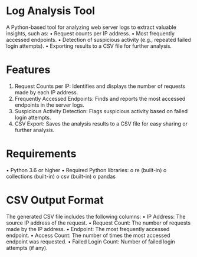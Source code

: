# Log Analysis Tool

A Python-based tool for analyzing web server logs to extract valuable insights, such as:
•	Request counts per IP address.
•	Most frequently accessed endpoints.
•	Detection of suspicious activity (e.g., repeated failed login attempts).
•	Exporting results to a CSV file for further analysis.

# Features

1.	Request Counts per IP: Identifies and displays the number of requests made by each IP address.
2.	Frequently Accessed Endpoints: Finds and reports the most accessed endpoints in the server logs.
3.	Suspicious Activity Detection: Flags suspicious activity based on failed login attempts.
4.	CSV Export: Saves the analysis results to a CSV file for easy sharing or further analysis.

# Requirements

•	Python 3.6 or higher
•	Required Python libraries:
o	re (built-in)
o	collections (built-in)
o	csv (built-in)
o	pandas

# CSV Output Format

The generated CSV file includes the following columns:
•	IP Address: The source IP address of the request.
•	Request Count: The number of requests made by the IP address.
•	Endpoint: The most frequently accessed endpoint.
•	Access Count: The number of times the most accessed endpoint was requested.
•	Failed Login Count: Number of failed login attempts (if any).

